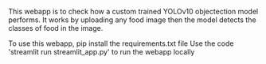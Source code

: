 This webapp is to check how a custom trained YOLOv10 objectection model performs. 
It works by uploading any food image then the model detects the classes of food in the image.

To use this webapp, pip install the requirements.txt file
Use the code  'streamlit run streamlit_app.py' to run the webapp locally
